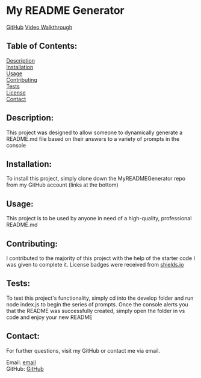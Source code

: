   # My README Generator 
 
[GitHub](https://github.com/LawsonSV)
[Video Walkthrough](https://youtu.be/3EGiNjabqZY)
 
 ## Table of Contents:

 [Description](#Description)  
 [Installation](#Installation)  
 [Usage](#Usage)  
 [Contributing](#Contributing)  
 [Tests](#Tests)  
 [License](#License)  
 [Contact](#Contact)  
 
   ## Description: 
   
   This project was designed to allow someone to dynamically generate a README.md file based on their answers to a variety of prompts in the console
 
   ## Installation:
   
   To install this project, simply clone down the MyREADMEGenerator repo from my GitHub account (links at the bottom)
 
   ## Usage: 
   
   This project is to be used by anyone in need of a high-quality, professional README.md
 
   ## Contributing: 
   
   I contributed to the majority of this project with the help of the starter code I was given to complete it.
   License badges were received from [shields.io](https://shields.io/)
 
   ## Tests: 
   
   To test this project's functionality, simply cd into the develop folder and run node index.js to begin the series of prompts.
   Once the console alerts you that the README was successfully created, simply open the folder in vs code and enjoy your new README
 
   ## Contact:

   For further questions, visit my GitHub or contact me via email.  

   Email: [email](mailto:lawsonvanderpool@gmail.com)  
   GitHub: [GitHub](https://github.com/LawsonSV)  